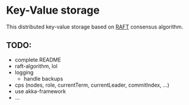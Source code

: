 # Key-Value storage

This distributed key-value storage based on [RAFT](https://raft.github.io/)
consensus algorithm.

## TODO:
* complete README
* raft-algorithm, lol
* logging
  * handle backups
* cps (nodes, role, currentTerm, currentLeader, commitIndex, ...)
* use akka-framework
* ...
